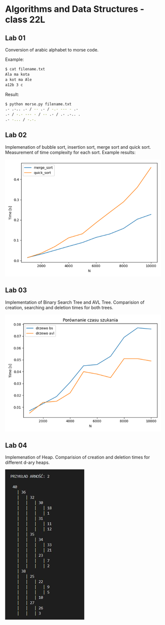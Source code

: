 # Algorithms and Data Structures - class 22L

## Lab 01 
Conversion of arabic alphabet to morse code.

Example: 
```bash
$ cat filename.txt
Ala ma kota
a kot ma Ale
a12b 3 c
```
Result:
```bash
$ python morse.py filename.txt
.- .-.. .- / -- .- / -.- --- - .-
.- / -.- --- - / -- .- / .- .-.. .
.- -... / -.-.
```

## Lab 02 
Implemenation of bubble sort, insertion sort, merge sort and quick sort. Measurement of time complexity for each sort. Example results:

![quick_sort_vs_merge_sort](https://github.com/dazeeeed/algorithms-and-data-structures-22L/blob/main/lab02/quick_sort_vs_merge_sort.png)

## Lab 03
Implementation of Binary Search Tree and AVL Tree. Comparision of creation, searching and deletion times for both trees.

![BST_vs_AVL](https://github.com/dazeeeed/algorithms-and-data-structures-22L/blob/main/lab03/Figure_2.png)

## Lab 04
Implemenation of Heap. Comparision of creation and deletion times for different d-ary heaps. 

![Heap](https://github.com/dazeeeed/algorithms-and-data-structures-22L/blob/main/lab04/figures/heap_2.jpg)
